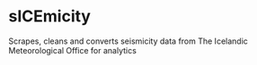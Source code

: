 # sICEmicity
Scrapes, cleans and converts seismicity data from The Icelandic Meteorological Office for analytics
